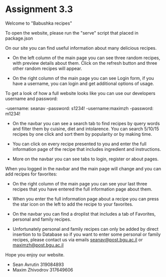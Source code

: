# Assignment 3.3

Welcome to "Babushka recipes" 

To open the website, please run the "serve" script that placed in package.json

On our site you can find useful information about many delicious recipes.

- On the left column of the main page you can see three random recipes, with preview details about them.
Click on the refresh button and three other random recipes will appear.

- On the right column of the main page you can see Login form, if you have a username, you can login and get additional options of usage.

To get a look of how a full website looks like you can use our developers username and password:

-username: seanav
-password: s1234!
-username:maximzh
-password: m1234!

- On the navbar you can see a search tab to find recipes by query words and filter them by cuisine, diet and intolarence.
You can search 5/10/15 recipes by one click and sort them by popularity or by making time.

- You can click on every recipe presented to you and enter the full information page of the recipe that includes ingredient and instructions.

- More on the navbar you can see tabs to login, register or about pages.

When you logged in the navbar and the main page will change and you can add recipes for favorites:

- On the right column of the main page you can see your last three recipes that you have entered the full information page about them.

- When you enter the full information page about a recipe you can press the star icon on the left to add the recipe to your favorites.

- On the navbar you can find a droplist that includes a tab of Favorites, personal and family recipes.

- Unfortunately personal and family recipes can only be added by direct insertion to to Database so 
if you want to enter some personal or family recipes, please contact us via emails seanav@post.bgu.ac.il or maximzh@post.bgu.ac.il

Hope you enjoy our website.

- Sean Avrutin 319084893
- Maxim Zhivodrov 317649606



